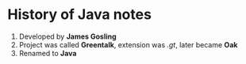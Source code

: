 # History of Java notes

1. Developed by **James Gosling**
2. Project was called **Greentalk**, extension was *.gt*, later became **Oak**
3. Renamed to **Java**